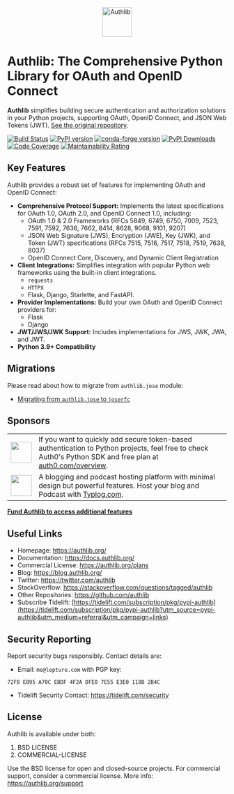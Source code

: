 <div align="center">

<picture>
  <source media="(prefers-color-scheme: dark)" srcset="docs/_static/dark-logo.svg" />
  <img alt="Authlib" src="docs/_static/light-logo.svg" height="68" />
</picture>

</div>

# Authlib: The Comprehensive Python Library for OAuth and OpenID Connect

**Authlib** simplifies building secure authentication and authorization solutions in your Python projects, supporting OAuth, OpenID Connect, and JSON Web Tokens (JWT).  [See the original repository](https://github.com/authlib/authlib).

[![Build Status](https://github.com/authlib/authlib/workflows/tests/badge.svg)](https://github.com/authlib/authlib/actions)
[![PyPI version](https://img.shields.io/pypi/v/authlib.svg)](https://pypi.org/project/authlib)
[![conda-forge version](https://img.shields.io/conda/v/conda-forge/authlib.svg?label=conda-forge&colorB=0090ff)](https://anaconda.org/conda-forge/authlib)
[![PyPI Downloads](https://static.pepy.tech/badge/authlib/month)](https://pepy.tech/projects/authlib)
[![Code Coverage](https://codecov.io/gh/authlib/authlib/graph/badge.svg?token=OWTdxAIsPI)](https://codecov.io/gh/authlib/authlib)
[![Maintainability Rating](https://sonarcloud.io/api/project_badges/measure?project=authlib_authlib&metric=sqale_rating)](https://sonarcloud.io/summary/new_code?id=authlib_authlib)


## Key Features

Authlib provides a robust set of features for implementing OAuth and OpenID Connect:

*   **Comprehensive Protocol Support:**  Implements the latest specifications for OAuth 1.0, OAuth 2.0, and OpenID Connect 1.0, including:
    *   OAuth 1.0 & 2.0 Frameworks (RFCs 5849, 6749, 6750, 7009, 7523, 7591, 7592, 7636, 7662, 8414, 8628, 9068, 9101, 9207)
    *   JSON Web Signature (JWS), Encryption (JWE), Key (JWK), and Token (JWT) specifications (RFCs 7515, 7516, 7517, 7518, 7519, 7638, 8037)
    *   OpenID Connect Core, Discovery, and Dynamic Client Registration
*   **Client Integrations:** Simplifies integration with popular Python web frameworks using the built-in client integrations.
    *   `requests`
    *   `HTTPX`
    *   Flask, Django, Starlette, and FastAPI.
*   **Provider Implementations:**  Build your own OAuth and OpenID Connect providers for:
    *   Flask
    *   Django
*   **JWT/JWS/JWK Support:** Includes implementations for JWS, JWK, JWA, and JWT.
*   **Python 3.9+ Compatibility**

## Migrations

Please read about how to migrate from `authlib.jose` module:

- [Migrating from `authlib.jose` to `joserfc`](https://jose.authlib.org/en/dev/migrations/authlib/)

## Sponsors

<table>
<tr>
<td><img align="middle" width="48" src="https://cdn.auth0.com/website/website/favicons/auth0-favicon.svg"></td>
<td>If you want to quickly add secure token-based authentication to Python projects, feel free to check Auth0's Python SDK and free plan at <a href="https://auth0.com/overview?utm_source=GHsponsor&utm_medium=GHsponsor&utm_campaign=authlib&utm_content=auth">auth0.com/overview</a>.</td>
</tr>
<tr>
<td><img align="middle" width="48" src="https://typlog.com/assets/icon-white.svg"></td>
<td>A blogging and podcast hosting platform with minimal design but powerful features. Host your blog and Podcast with <a href="https://typlog.com/">Typlog.com</a>.
</td>
</tr>
</table>

[**Fund Authlib to access additional features**](https://docs.authlib.org/en/latest/community/funding.html)

## Useful Links

*   Homepage: <https://authlib.org/>
*   Documentation: <https://docs.authlib.org/>
*   Commercial License: <https://authlib.org/plans>
*   Blog: <https://blog.authlib.org/>
*   Twitter: <https://twitter.com/authlib>
*   StackOverflow: <https://stackoverflow.com/questions/tagged/authlib>
*   Other Repositories: <https://github.com/authlib>
*   Subscribe Tidelift: [https://tidelift.com/subscription/pkg/pypi-authlib](https://tidelift.com/subscription/pkg/pypi-authlib?utm_source=pypi-authlib&utm_medium=referral&utm_campaign=links)

## Security Reporting

Report security bugs responsibly. Contact details are:

*   Email: `me@lepture.com` with PGP key:

```
72F8 E895 A70C EBDF 4F2A DFE0 7E55 E3E0 118B 2B4C
```

*   Tidelift Security Contact: <https://tidelift.com/security>

## License

Authlib is available under both:

1.  BSD LICENSE
2.  COMMERCIAL-LICENSE

Use the BSD license for open and closed-source projects. For commercial support, consider a commercial license. More info: <https://authlib.org/support>